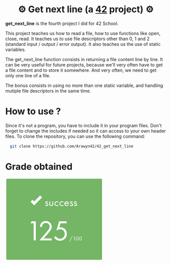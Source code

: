 # <div align="center">⚙️ Get next line (a [42](https://42perpignan.fr/) project) ⚙️</div>

**get_next_line** is the fourth project I did for 42 School.

This project teaches us how to read a file, how to use functions like open, close, read. It teaches us to use file descriptors other than 0, 1 and 2 (standard input / output / error output). It also teaches us the use of static variables.

The get_next_line function consists in returning a file content line by line. It can be very useful for future projects, because we'll very often have to get a file content and to store it somewhere. And very often, we need to get only one line of a file.

The bonus consists in using no more than one static variable, and handling mutiple file descriptors in the same time.

# How to use ?
Since it's not a program, you have to include it in your program files. Don't forget to change the includes if needed so it can access to your own header files.
To clone the repository, you can use the following command:
```bash
  git clone https://github.com/Arawyn42/42_get_next_line
```

# Grade obtained
![125](grade.png)
